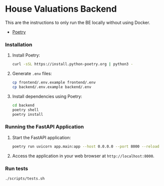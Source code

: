 # House Valuations Backend

This are the instructions to only run the BE locally without using Docker.

- [Poetry](https://python-poetry.org/docs/)

### Installation

1. Install Poetry:

   ```sh
   curl -sSL https://install.python-poetry.org | python3 -
   ```

2. Generate `.env` files:

   ```sh
   cp frontend/.env.example frontend/.env
   cp backend/.env.example backend/.env
   ```

3. Install dependencies using Poetry:
   ```sh
   cd backend
   poetry shell
   poetry install
   ```

### Running the FastAPI Application

1. Start the FastAPI application:

   ```sh
   poetry run uvicorn app.main:app --host 0.0.0.0 --port 8000 --reload
   ```

2. Access the application in your web browser at `http://localhost:8000`.

### Run tests

`./scripts/tests.sh`

